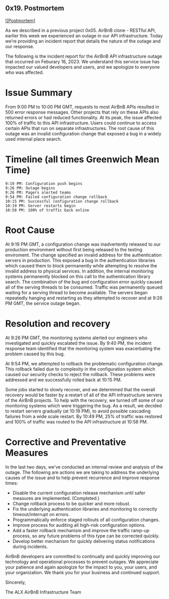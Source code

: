 ##  0x19. Postmortem

[![Postmortem]](https://github.com/Okinbird/alx-system_engineering-devops/blob/master/0x19-postmortem/postmortem.gif)

As we described in a previous project 0x05. AirBnB clone - RESTful API, earlier this week we experienced an outage in our API infrastructure. Today we’re providing an incident report that details the nature of the outage and our response.

The following is the incident report for the AirBnB API infrastructure outage that occurred on Feburary 16, 2023. We understand this service issue has impacted our valued developers and users, and we apologize to everyone who was affected.

#  Issue Summary

From 9:00 PM to 10:00 PM GMT, requests to most AirBnB APIs resulted in 500 error response messages. Other projects that rely on these APIs also returned errors or had reduced functionality. At its peak, the issue affected 100% of traffic to this API infrastructure. Users could continue to access certain APIs that run on separate infrastructures. The root cause of this outage was an invalid configuration change that exposed a bug in a widely used internal place search.

#  Timeline (all times Greenwich Mean Time)

    9:19 PM: Configuration push begins
    9:26 PM: Outage begins
    9:26 PM: Pagers alerted teams
    9:54 PM: Failed configuration change rollback
    10:15 PM: Successful configuration change rollback
    10:19 PM: Server restarts begin
    10:58 PM: 100% of traffic back online

#  Root Cause

At 9:19 PM GMT, a configuration change was inadvertently released to our production environment without first being released to the testing enviroment. The change specified an invalid address for the authentication servers in production. This exposed a bug in the authentication libraries which caused them to block permanently while attempting to resolve the invalid address to physical services. In addition, the internal monitoring systems permanently blocked on this call to the authentication library search. The combination of the bug and configuration error quickly caused all of the serving threads to be consumed. Traffic was permanently queued waiting for a serving thread to become available. The servers began repeatedly hanging and restarting as they attempted to recover and at 9:26 PM GMT, the service outage began.

#  Resolution and recovery

At 9:26 PM GMT, the monitoring systems alerted our engineers who investigated and quickly escalated the issue. By 9:40 PM, the incident response team identified that the monitoring system was exacerbating the problem caused by this bug.

At 9:54 PM, we attempted to rollback the problematic configuration change. This rollback failed due to complexity in the configuration system which caused our security checks to reject the rollback. These problems were addressed and we successfully rolled back at 10:15 PM.

Some jobs started to slowly recover, and we determined that the overall recovery would be faster by a restart of all of the API infrastructure servers of the AirBnB projects. To help with the recovery, we turned off some of our monitoring systems which were triggering the bug. As a result, we decided to restart servers gradually (at 10:19 PM), to avoid possible cascading failures from a wide scale restart. By 10:49 PM, 25% of traffic was restored and 100% of traffic was routed to the API infrastructure at 10:58 PM.

#  Corrective and Preventative Measures

In the last two days, we’ve conducted an internal review and analysis of the outage. The following are actions we are taking to address the underlying causes of the issue and to help prevent recurrence and improve response times:

*   Disable the current configuration release mechanism until safer measures are implemented. (Completed.)
*   Change rollback process to be quicker and more robust.
*   Fix the underlying authentication libraries and monitoring to correctly timeout/interrupt on errors.
*   Programmatically enforce staged rollouts of all configuration changes.
*   Improve process for auditing all high-risk configuration options.
*   Add a faster rollback mechanism and improve the traffic ramp-up process, so any future problems of this type can be corrected quickly.
*   Develop better mechanism for quickly delivering status notifications during incidents.

AirBnB developers are  committed to continually and quickly improving our technology and operational processes to prevent outages. We appreciate your patience and again apologize for the impact to you, your users, and your organization. We thank you for your business and continued support.

Sincerely,

The ALX AirBnB Infrastructure Team